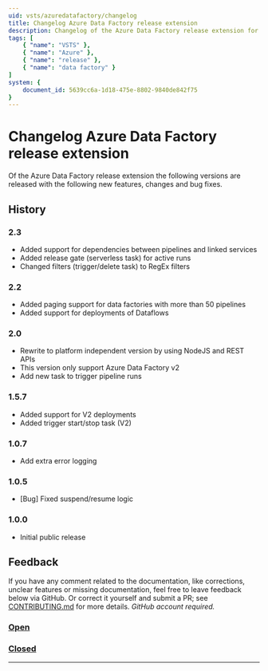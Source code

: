 ```yaml
---
uid: vsts/azuredatafactory/changelog
title: Changelog Azure Data Factory release extension
description: Changelog of the Azure Data Factory release extension for Visual Studio Team Service
tags: [
    { "name": "VSTS" }, 
    { "name": "Azure" },
    { "name": "release" },
    { "name": "data factory" }
]
system: {
    document_id: 5639cc6a-1d18-475e-8802-9840de842f75
}
---
```

# Changelog Azure Data Factory release extension

Of the Azure Data Factory release extension the following versions are released with the following new features, changes and bug fixes.

## History

### **2.3**

- Added support for dependencies between pipelines and linked services
- Added release gate (serverless task) for active runs
- Changed filters (trigger/delete task) to RegEx filters 

### **2.2**

- Added paging support for data factories with more than 50 pipelines
- Added support for deployments of Dataflows

### **2.0**

- Rewrite to platform independent version by using NodeJS and REST APIs
- This version only support Azure Data Factory v2
- Add new task to trigger pipeline runs

### 1.5.7

- Added support for V2 deployments
- Added trigger start/stop task (V2)

### 1.0.7

- Add extra error logging

### 1.0.5

- [Bug] Fixed suspend/resume logic

### 1.0.0

- Initial public release

## Feedback

If you have any comment related to the documentation, like corrections, unclear features or missing documentation, feel free to leave feedback below via GitHub. Or correct it yourself and submit a PR; see [CONTRIBUTING.md](https://github.com/liprec/azurebi-docs/blob/master/.github/CONTRIBUTING.md) for more details.
*GitHub account required.*

### [**Open**](#tab/docs-open)

### [**Closed**](#tab/docs-closed)

***
